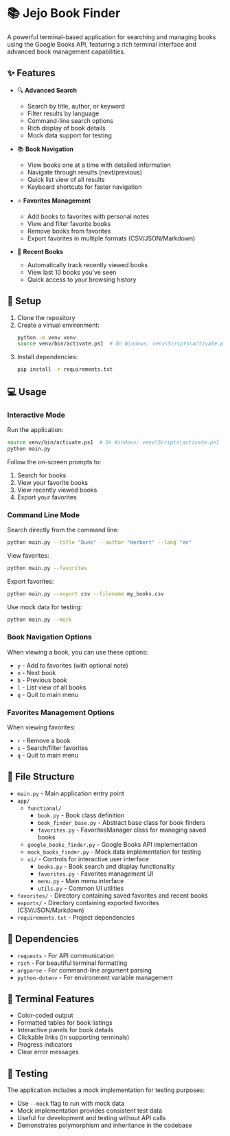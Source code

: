 # 📚 Jejo Book Finder

A powerful terminal-based application for searching and managing books using the Google Books API, featuring a rich terminal interface and advanced book management capabilities.

## ✨ Features

- 🔍 **Advanced Search**
  - Search by title, author, or keyword
  - Filter results by language
  - Command-line search options
  - Rich display of book details
  - Mock data support for testing

- 📚 **Book Navigation**
  - View books one at a time with detailed information
  - Navigate through results (next/previous)
  - Quick list view of all results
  - Keyboard shortcuts for faster navigation

- ⭐ **Favorites Management**
  - Add books to favorites with personal notes
  - View and filter favorite books
  - Remove books from favorites
  - Export favorites in multiple formats (CSV/JSON/Markdown)

- 📝 **Recent Books**
  - Automatically track recently viewed books
  - View last 10 books you've seen
  - Quick access to your browsing history

## 🚀 Setup

1. Clone the repository
2. Create a virtual environment:
   ```bash
   python -m venv venv
   source venv/bin/activate.ps1  # On Windows: venv\Scripts\activate.ps1
   ```
3. Install dependencies:
   ```bash
   pip install -r requirements.txt
   ```

## 💻 Usage

### Interactive Mode
Run the application:
```bash
source venv/bin/activate.ps1  # On Windows: venv\Scripts\activate.ps1
python main.py
```

Follow the on-screen prompts to:
1. Search for books
2. View your favorite books
3. View recently viewed books
4. Export your favorites

### Command Line Mode
Search directly from the command line:
```bash
python main.py --title "Dune" --author "Herbert" --lang "en"
```

View favorites:
```bash
python main.py --favorites
```

Export favorites:
```bash
python main.py --export csv --filename my_books.csv
```

Use mock data for testing:
```bash
python main.py --mock
```

### Book Navigation Options
When viewing a book, you can use these options:
- `y` - Add to favorites (with optional note)
- `n` - Next book
- `b` - Previous book
- `l` - List view of all books
- `q` - Quit to main menu

### Favorites Management Options
When viewing favorites:
- `r` - Remove a book
- `s` - Search/filter favorites
- `q` - Quit to main menu

## 📁 File Structure

- `main.py` - Main application entry point
- `app/`
  - `functional/`
    - `book.py` - Book class definition
    - `book_finder_base.py` - Abstract base class for book finders
    - `favorites.py` - FavoritesManager class for managing saved books
  - `google_books_finder.py` - Google Books API implementation
  - `mock_books_finder.py` - Mock data implementation for testing
  - `ui/` - Controls for interactive user interface
    - `books.py` - Book search and display functionality
    - `favorites.py` - Favorites management UI
    - `menu.py` - Main menu interface
    - `utils.py` - Common UI utilities
- `favorites/` - Directory containing saved favorites and recent books
- `exports/` - Directory containing exported favorites (CSV/JSON/Markdown)
- `requirements.txt` - Project dependencies

## 🔧 Dependencies

- `requests` - For API communication
- `rich` - For beautiful terminal formatting
- `argparse` - For command-line argument parsing
- `python-dotenv` - For environment variable management

## 🎨 Terminal Features

- Color-coded output
- Formatted tables for book listings
- Interactive panels for book details
- Clickable links (in supporting terminals)
- Progress indicators
- Clear error messages

## 🧪 Testing

The application includes a mock implementation for testing purposes:
- Use `--mock` flag to run with mock data
- Mock implementation provides consistent test data
- Useful for development and testing without API calls
- Demonstrates polymorphism and inheritance in the codebase 